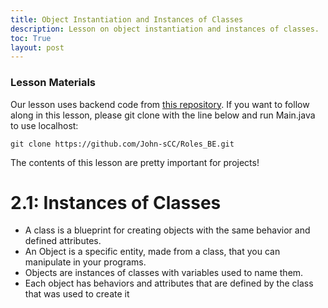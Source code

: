 ```yaml
---
title: Object Instantiation and Instances of Classes
description: Lesson on object instantiation and instances of classes.
toc: True
layout: post
---
```


### Lesson Materials

Our lesson uses backend code from [this repository](). If you want to follow along in this lesson, please git clone with the line below and run Main.java to use localhost:

`git clone https://github.com/John-sCC/Roles_BE.git`

The contents of this lesson are pretty important for projects!

# 2.1: Instances of Classes
- A class is a blueprint for creating objects with the same behavior and defined attributes.
- An Object is a specific entity, made from a class, that you can manipulate in your programs.
- Objects are instances of classes with variables used to name them.
- Each object has behaviors and attributes that are defined by the class that was used to create it
